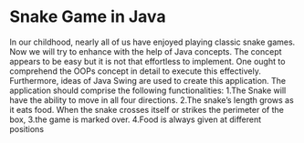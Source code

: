# Snake Game in Java

In our childhood, nearly all of us have enjoyed playing classic snake games. Now we will try to enhance with the help of Java concepts. The concept appears to be easy but it is not that effortless to implement. 
One ought to comprehend the OOPs concept in detail to execute this effectively. Furthermore, ideas of Java Swing are used to create this application. The application should comprise the following functionalities: 
1.The Snake will have the ability to move in all four directions. 
2.The snake’s length grows as it eats food. When the snake crosses itself or strikes the perimeter of the box, 
3.the game is marked over. 
4.Food is always given at different positions
